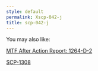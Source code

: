 ```yaml
---
style: default
permalink: Xscp-042-j
title: scp-042-j
---
```

You may also like:

[MTF After Action Report: 1264-D-2](http://scp-wiki.net/incident-log-1264-d-2)

[SCP-1308](http://scp-wiki.net/scp-1308)
